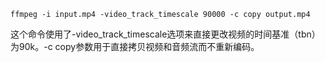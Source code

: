 ```
ffmpeg -i input.mp4 -video_track_timescale 90000 -c copy output.mp4
```
这个命令使用了-video_track_timescale选项来直接更改视频的时间基准（tbn）为90k。-c copy参数用于直接拷贝视频和音频流而不重新编码。
